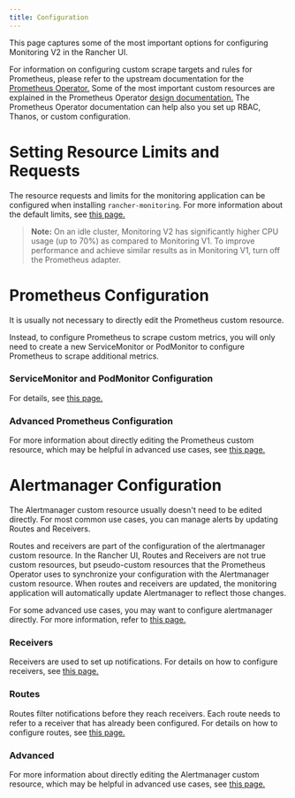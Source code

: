 ```yaml
---
title: Configuration
---
```


This page captures some of the most important options for configuring Monitoring V2 in the Rancher UI.

For information on configuring custom scrape targets and rules for Prometheus, please refer to the upstream documentation for the [Prometheus Operator.](https://github.com/prometheus-operator/prometheus-operator) Some of the most important custom resources are explained in the Prometheus Operator [design documentation.](https://github.com/prometheus-operator/prometheus-operator/blob/master/Documentation/design.md) The Prometheus Operator documentation can help also you set up RBAC, Thanos, or custom configuration.

# Setting Resource Limits and Requests

The resource requests and limits for the monitoring application can be configured when installing `rancher-monitoring`. For more information about the default limits, see [this page.](../reference-guides/monitoring-v2-configuration/helm-chart-options.md#configuring-resource-limits-and-requests)

>**Note:** On an idle cluster, Monitoring V2 has significantly higher CPU usage (up to 70%) as compared to Monitoring V1. To improve performance and achieve similar results as in Monitoring V1, turn off the Prometheus adapter.

# Prometheus Configuration

It is usually not necessary to directly edit the Prometheus custom resource.

Instead, to configure Prometheus to scrape custom metrics, you will only need to create a new ServiceMonitor or PodMonitor to configure Prometheus to scrape additional metrics.


### ServiceMonitor and PodMonitor Configuration

For details, see [this page.](../reference-guides/monitoring-v2-configuration/servicemonitors-and-podmonitors.md)

### Advanced Prometheus Configuration

For more information about directly editing the Prometheus custom resource, which may be helpful in advanced use cases, see [this page.](../how-to-guides/advanced-user-guides/monitoring-v2-configuration-guides/advanced-configuration/prometheus.md)

# Alertmanager Configuration

The Alertmanager custom resource usually doesn't need to be edited directly. For most common use cases, you can manage alerts by updating Routes and Receivers.

Routes and receivers are part of the configuration of the alertmanager custom resource. In the Rancher UI, Routes and Receivers are not true custom resources, but pseudo-custom resources that the Prometheus Operator uses to synchronize your configuration with the Alertmanager custom resource. When routes and receivers are updated, the monitoring application will automatically update Alertmanager to reflect those changes.

For some advanced use cases, you may want to configure alertmanager directly. For more information, refer to [this page.](../how-to-guides/advanced-user-guides/monitoring-v2-configuration-guides/advanced-configuration/alertmanager.md)

### Receivers

Receivers are used to set up notifications. For details on how to configure receivers, see [this page.](../reference-guides/monitoring-v2-configuration/receivers.md)
### Routes

Routes filter notifications before they reach receivers. Each route needs to refer to a receiver that has already been configured. For details on how to configure routes, see [this page.](../reference-guides/monitoring-v2-configuration/routes.md)

### Advanced

For more information about directly editing the Alertmanager custom resource, which may be helpful in advanced use cases, see [this page.](../how-to-guides/advanced-user-guides/monitoring-v2-configuration-guides/advanced-configuration/alertmanager.md)